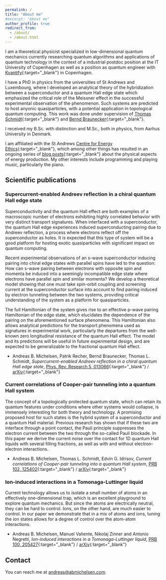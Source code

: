 ```yaml
---
permalink: /
title: "About me"
#excerpt: "About me"
author_profile: true
redirect_from:
  - /about/
  - /about.html
---
```


I am a theoretical physicist specialized in low-dimensional quantum mechanics currently researching quantum algorithms and applications of quantum technology in the context of a industrial postdoc position at the IT University of Copenhagen as well as a position as quantum engineer with [Kvantify][kvantify]{:target="_blank"} in Copenhagen.  

I have a PhD in physics from the universities of St Andrews and Luxembourg, where I developed an analytical theory of the hybridization between a superconductor and a quantum Hall edge state which emphasized the critical role of the Meissner effect in the successful experimental observation of the phenomenon. Such systems are predicted to host anyonic quasiparticles, with a potential application in topological quantum computing. This work was done under supervision of [Thomas Schmidt][thomas]{:target="_blank"} and [Bernd Braunecker][bernd]{:target="_blank"}.

I received my B.Sc. with distinction and M.Sc., both in physics, from Aarhus University in Denmark.

I am affiliated with the St Andrews [Centre for Energy Ethics][energy]{:target="_blank"}, which among other things has resulted in an ongoing series of [blog posts][blogposts]{:target="_blank"} about the physical aspects of energy production. My other interests include programming and playing music, particularly the piano.

## Scientific publications

### Supercurrent-enabled Andreev reflection in a chiral quantum Hall edge state
Superconductivity and the quantum Hall effect are both examples of a macroscopic number of electrons exhibiting highly correlated behavior with very distinct transport signatures. When interfaced with a superconductor, the quantum Hall edge experiences induced superconducting pairing due to Andreev reflection, a process where electrons reflect off the superconductor as holes. It is expected that this type of system will be a good platform for hosting exotic quasiparticles with
significant impact on quantum computing.

Recent experimental observations of an s-wave superconductor inducing pairing into chiral edge states with parallel spins have led to the question: How can s-wave pairing between electrons with opposite spin and momenta be induced into a seemingly incompatible edge state where electrons have parallel spin and similar momenta? We develop a theoretical model showing that one must take spin-orbit coupling and screening current at the superconductor surface into account to find
pairing induced by electron tunneling between the two systems, providing critical understanding of the system as a platform for quasiparticles.

The full Hamiltonian of the system gives rise to an effective p-wave pairing Hamiltonian of the edge state, which elucidates the dependence of the pairing on the aforementioned surface phenomena. This Hamiltonian also allows analytical predictions for the transport phenomena used as signatures in experimental work, particularly the departures from the well-known zero longitudinal resistance of the quantum Hall effect. The model and its predictions will be useful in future experimental design, and are expected to be generalizable to the fractional quantum Hall effect.

- Andreas B. Michelsen, Patrik Recher, Bernd Braunecker, Thomas L. Schmidt, _Supercurrent-enabled Andreev reflection in a chiral quantum Hall edge state_, [Phys. Rev. Research 5, 013066](https://link.aps.org/doi/10.1103/PhysRevResearch.5.013066){:target="_blank"} / [arXiv](https://arxiv.org/abs/2203.13384){:target="_blank"}

### Current correlations of Cooper-pair tunneling into a quantum Hall system
The concept of a topologically protected quantum state, which can retain its quantum features under conditions where other systems would collapse, is immensely interesting for both theory and technology. A promising proposed host for such states is the hybrid system of a superconductor and a quantum Hall material. Previous research has shown that if these two are interface through a point contact, the Pauli principle suppresses the electron current between the two through the so-called Pauli blockade. In this paper we derive the current noise over the contact for 1D quantum Hall liquids with several filling fractions, as well as with and without electron-electron interactions.

- Andreas B. Michelsen, Thomas L. Schmidt, Edvin G. Idrisov, _Current correlations of Cooper-pair tunneling into a quantum Hall system_, [PRB 102, 125402](https://journals.aps.org/prb/abstract/10.1103/PhysRevB.102.125402){:target="_blank"} / [arXiv](https://arxiv.org/abs/2004.10279){:target="_blank"}

### Ion-induced interactions in a Tomonaga-Luttinger liquid
Current technology allows us to isolate a small number of atoms in an effectively one-dimensional trap, which is an excellent playground to explore quantum mechanics. But since the atoms are electrically neutral, they can be hard to control. Ions, on the other hand, are much easier to control. In our paper we demonstrate that in a mix of atoms and ions, tuning the ion states allows for a degree of control over the atom-atom interactions.

- Andreas B. Michelsen, Manuel Valiente, Nikolaj Zinner and Antonio Negretti, _Ion-induced interactions in a Tomonaga-Luttinger liquid_, [PRB 100, 205427](https://journals.aps.org/prb/abstract/10.1103/PhysRevB.100.205427){:target="_blank"} / [arXiv](https://arxiv.org/abs/1907.07090){:target="_blank"}

## Contact
You can reach me at [andreas@abmichelsen.com][mail].

[thomas]:https://tmqs.uni.lu
[bernd]:https://www.st-andrews.ac.uk/~bhb/
[mail]:mailto:andreas@abmichelsen.com
[energy]:https://energyethics.st-andrews.ac.uk/
[blogposts]:https://abmichelsen.com/outreach/energy-ethics/
[kvantify]:https://www.kvantify.dk/
